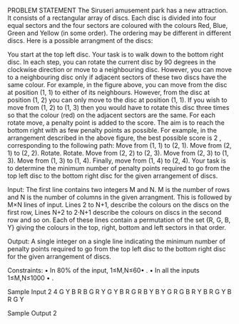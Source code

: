 PROBLEM STATEMENT
The Siruseri amusement park has a new  attraction. It consists of a rectangular array of discs. Each disc is  divided into four equal sectors and the four sectors are coloured with  the colours Red, Blue, Green and Yellow (in some order). The ordering  may be different in different discs. Here is a possible arrangment of  the discs:

You start at the top left disc. Your task is  to walk down to the bottom right disc. In each step, you can rotate the  current disc by 90
 degrees in the clockwise direction or move to a neighbouring disc. However, you can move to a neighbouring disc only if adjacent sectors of these two discs have the same colour. For example, in the figure above, you can move from the disc at position (1, 1) to either of its neighbours. However, from the disc at position (1, 2) you can only move to the disc at position (1, 1). If you wish to move from (1, 2) to (1, 3) then you would have to rotate this disc three times so that the colour (red) on the adjacent sectors are the same.
For each rotate move, a penalty point is  added to the score. The aim is to reach the bottom right with as few  penalty points as possible. For example, in the arrangement described in  the above figure, the best possible score is 2
, corresponding to the following path: Move from (1, 1) to (2, 1). Move from (2, 1) to (2, 2). Rotate. Rotate. Move from (2, 2) to (2, 3). Move from (2, 3) to (1, 3). Move from (1, 3) to (1, 4). Finally, move from (1, 4) to (2, 4).
Your task is to determine the minimum number  of penalty points required to go from the top left disc to the bottom  right disc for the given arrangement of discs.

Input:
The first line contains two integers M
 and N. M is the number of rows and N is the number of columns in the given arrangment. This is followed by M×N lines of input. Lines 2 to N+1, describe the colours on the discs on the first row, Lines N+2 to 2⋅N+1 describe the colours on discs in the second row and so on. Each of these lines contain a permutation of the set {R, G, B, Y} giving the colours in the top, right, bottom and left sectors in that order.

Output:
A single integer on a single line indicating  the minimum number of penalty points required to go from the top left  disc to the bottom right disc for the given arrangement of discs.

Constraints:
• In 80%
 of the input, 1≤M,N≤60• .
• In all the inputs 1≤M,N≤1000
• .

Sample Input
2 4
G Y B R
B G R Y
G Y B R
G R B Y
B Y G R
G B R Y
B R G Y
B R G Y

Sample Output
2
